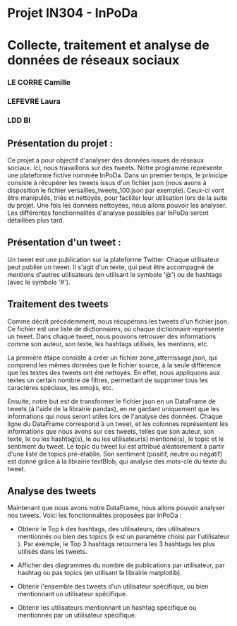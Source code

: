 # Projet IN304 - InPoDa
# Collecte, traitement et analyse de données de réseaux sociaux


### LE CORRE Camille
### LEFEVRE Laura
### LDD BI


## Présentation du projet :


Ce projet a pour objectif d'analyser des données issues de réseaux sociaux. Ici, nous travaillons sur des tweets.
Notre programme représente une plateforme fictive nommée InPoDa.
Dans un premier temps, le prinicipe consiste à récupérer les tweets issus d'un fichier json (nous avons à disposition le fichier versailles_tweets_100.json par exemple). Ceux-ci vont être manipulés, triés et nettoyés, pour faciliter leur utilisation lors de la suite du projet.
Une fois les données nettoyées, nous allons pouvoir les analyser. Les différentes fonctionnalités d'analyse possibles par InPoDa seront détaillées plus tard.


## Présentation d'un tweet :


Un tweet est une publication sur la plateforme Twitter. Chaque utilisateur peut publier un tweet. Il s'agit d'un texte, qui peut être accompagné de mentions d'autres utilisateurs (en utilisant le symbole '@') ou de hashtags (avec le symbole '#'). 


## Traitement des tweets


Comme décrit précédemment, nous récupérons les tweets d'un fichier json. Ce fichier est une liste de dictionnaires, où chaque dictionnaire représente un tweet. Dans chaque tweet, nous pouvons retrouver des informations comme son auteur, son texte, les hashtags utilisés, les mentions, etc.

La première étape consiste à créer un fichier zone_atterrissage.json, qui comprend les mêmes données que le fichier source, à la seule différence que les textes des tweets ont été nettoyés. En effet, nous appliquons aux textes un certain nombre de filtres, permettant de supprimer tous les caractères spéciaux, les emojis, etc.

Ensuite, notre but est de transformer le fichier json en un DataFrame de tweets (à l'aide de la librairie pandas), en ne gardant uniquement que les informations qui nous seront utiles lors de l'analyse des données. Chaque ligne du DataFrame correspond à un tweet, et les colonnes représentent les informations que nous avons sur ces tweets, telles que son auteur, son texte, le ou les hashtag(s), le ou les utilisateur(s) mentioné(s), le topic et le sentiment du tweet. Le topic du tweet lui est attribué aléatoirement à partir d'une liste de topics pré-établie. Son sentiment (positif, neutre ou négatif) est donné grâce à la librairie textBlob, qui analyse des mots-clé du texte du tweet.


## Analyse des tweets


Maintenant que nous avons notre DataFrame, nous allons pouvoir analyser nos tweets.
Voici les fonctionnalités proposées par InPoDa :

- Obtenir le Top k des hashtags, des utilisateurs, des utilisateurs mentionnés ou bien des topics (k est un paramètre choisi par l'utilisateur ). Par exemple, le Top 3 hashtags retournera les 3 hashtags les plus utilisés dans les tweets.

- Afficher des diagrammes du nombre de publications par utilisateur, par hashtag ou pas topics (en utilisant la librairie matplotlib).

- Obtenir l'ensemble des tweets d'un utilisateur spécifique, ou bien mentionnant un utilisateur spécifique.

- Obtenir les utilisateurs mentionnant un hashtag spécifique ou mentionnés par un utilisateur spécifique.